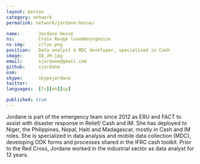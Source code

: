 ```yaml
---
layout: person
category: network
permalink: network/jordane-hesse/

name:       Jordane Hesse
ns:         Croix Rouge luxembourgeoise
ns-img:     crlux.png
position:   Data analyst & MDC developer, specialised in Cash
image:      ID_JH.jpg
email:      sjordane@gmail.com
github:     sjordane
osm:        
skype:      skypejordane
twitter:    
languages:  [fr][en][sp]

published: true
---
```


Jordane is part of the emergency team since 2012 as ERU and FACT to assist with disaster response in Relief/ Cash and IM. She has deployed to Niger, the Philippines, Nepal, Haiti and Madagascar, mostly in Cash and IM roles. She is specialized in data analysis and mobile data collection (MDC), developing ODK forms and processes shared in the IFRC cash toolkit. Prior to the Red Cross, Jordane worked in the industrial sector as data analyst for 12 years.
